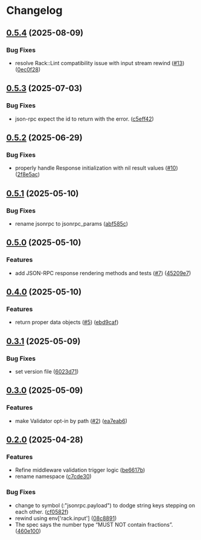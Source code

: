 # Changelog

## [0.5.4](https://github.com/seuros/jsonrpc-rails/compare/jsonrpc-rails/v0.5.3...jsonrpc-rails/v0.5.4) (2025-08-09)


### Bug Fixes

* resolve Rack::Lint compatibility issue with input stream rewind ([#13](https://github.com/seuros/jsonrpc-rails/issues/13)) ([0ec0f28](https://github.com/seuros/jsonrpc-rails/commit/0ec0f280e1b3b71ad3a38f1d961fbfe073aab38b))

## [0.5.3](https://github.com/seuros/jsonrpc-rails/compare/jsonrpc-rails/v0.5.2...jsonrpc-rails/v0.5.3) (2025-07-03)


### Bug Fixes

* json-rpc expect the id to return with the error. ([c5eff42](https://github.com/seuros/jsonrpc-rails/commit/c5eff42fbbdeb34e1267c04541d20b58fcb541ba))

## [0.5.2](https://github.com/seuros/jsonrpc-rails/compare/jsonrpc-rails/v0.5.1...jsonrpc-rails/v0.5.2) (2025-06-29)


### Bug Fixes

* properly handle Response initialization with nil result values ([#10](https://github.com/seuros/jsonrpc-rails/issues/10)) ([2f8e5ac](https://github.com/seuros/jsonrpc-rails/commit/2f8e5ace81c9fb665dccfb3783d4d4af63bb52c0))

## [0.5.1](https://github.com/seuros/jsonrpc-rails/compare/jsonrpc-rails/v0.5.0...jsonrpc-rails/v0.5.1) (2025-05-10)


### Bug Fixes

* rename jsonrpc to jsonrpc_params ([abf585c](https://github.com/seuros/jsonrpc-rails/commit/abf585cfa7d57bf70381e0248f2a8f478b18fd47))

## [0.5.0](https://github.com/seuros/jsonrpc-rails/compare/jsonrpc-rails/v0.4.0...jsonrpc-rails/v0.5.0) (2025-05-10)


### Features

* add JSON-RPC response rendering methods and tests ([#7](https://github.com/seuros/jsonrpc-rails/issues/7)) ([45209e7](https://github.com/seuros/jsonrpc-rails/commit/45209e742c4de1508a5862334fd4d23e3316cd0e))

## [0.4.0](https://github.com/seuros/jsonrpc-rails/compare/jsonrpc-rails/v0.3.1...jsonrpc-rails/v0.4.0) (2025-05-10)


### Features

* return proper data objects ([#5](https://github.com/seuros/jsonrpc-rails/issues/5)) ([ebd9caf](https://github.com/seuros/jsonrpc-rails/commit/ebd9caf2596ab5f4bc23bdea21764be0d5cd3982))

## [0.3.1](https://github.com/seuros/jsonrpc-rails/compare/jsonrpc-rails/v0.3.0...jsonrpc-rails/v0.3.1) (2025-05-09)


### Bug Fixes

* set version file ([6023d71](https://github.com/seuros/jsonrpc-rails/commit/6023d71d93bd9b7e5f9ce6e947ce147a77f68418))

## [0.3.0](https://github.com/seuros/jsonrpc-rails/compare/jsonrpc-rails/v0.2.0...jsonrpc-rails/v0.3.0) (2025-05-09)


### Features

* make Validator opt-in by path ([#2](https://github.com/seuros/jsonrpc-rails/issues/2)) ([ea7eab6](https://github.com/seuros/jsonrpc-rails/commit/ea7eab69e6fe0be1d18fb574099fd461b41ac7cc))

## [0.2.0](https://github.com/seuros/jsonrpc-rails/compare/jsonrpc-rails-v0.1.1...jsonrpc-rails/v0.2.0) (2025-04-28)


### Features

* Refine middleware validation trigger logic ([be6617b](https://github.com/seuros/jsonrpc-rails/commit/be6617b0a2bb77c9ba9335ded31e5b2b58657d7e))
* rename namespace ([c7cde30](https://github.com/seuros/jsonrpc-rails/commit/c7cde30532ead66ea9c54496d6015732b3e1553d))


### Bug Fixes

* change to symbol (:"jsonrpc.payload") to dodge string keys stepping on each other. ([cf0582f](https://github.com/seuros/jsonrpc-rails/commit/cf0582f35b1779ea4f30d78aadd7a18522d730eb))
* rewind using env['rack.input'] ([08c8891](https://github.com/seuros/jsonrpc-rails/commit/08c8891e379f28e634a930c3b70e7a3aa204493f))
* The spec says the number type “MUST NOT contain fractions”. ([460e100](https://github.com/seuros/jsonrpc-rails/commit/460e100c54b5797c76eb666138bccbf66116d578))
